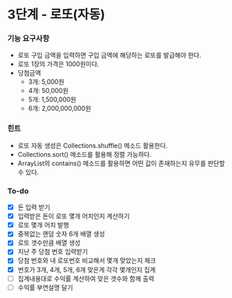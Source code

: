 # 3단계 - 로또(자동)

### 기능 요구사항
 - 로또 구입 금액을 입력하면 구입 금액에 해당하는 로또를 발급해야 한다. 
 - 로또 1장의 가격은 1000원이다.
 - 당첨금액
     - 3개: 5,000원
     - 4개: 50,000원
     - 5개: 1,500,000원
     - 6개: 2,000,000,000원

### 힌트

- 로또 자동 생성은 Collections.shuffle() 메소드 활용한다. 
- Collections.sort() 메소드를 활용해 정렬 가능하다. 
- ArrayList의 contains() 메소드를 활용하면 어떤 값이 존재하는지 유무를 판단할 수 있다.

### To-do
-[x] 돈 입력 받기 
-[x] 입력받은 돈이 로또 몇개 어치인지 계산하기
-[x] 로또 몇개 어치 발행 
-[x] 중복없는 랜덤 숫자 6개 배열 생성
-[x] 로또 갯수만큼 배열 생성
-[x] 지난 주 당첨 번호 입력받기
-[x] 당첨 번호와 내 로또번호 비교해서 몇개 맞았는지 체크
-[x] 번호가 3개, 4개, 5개, 6개 맞은게 각각 몇개인지 집계
-[ ] 집계내용대로 수익률 계산하여 맞은 갯수와 함께 출력 
-[ ] 수익률 부연설명 달기